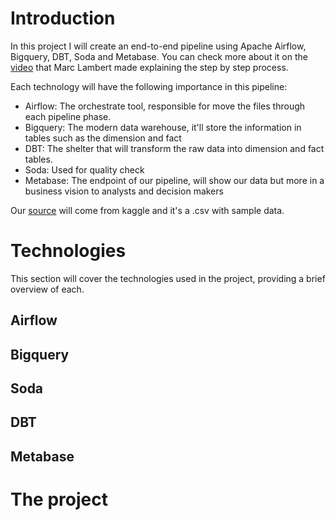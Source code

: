 # Introduction

In this project I will create an end-to-end pipeline using Apache Airflow, Bigquery, DBT, Soda and Metabase. You can check more about it on the [video](https://www.youtube.com/watch?v=DzxtCxi4YaA) that Marc Lambert made explaining the step by step process.

Each technology will have the following importance in this pipeline:

* Airflow: The orchestrate tool, responsible for move the files through each pipeline phase.
* Bigquery: The modern data warehouse, it'll store the information in tables such as the dimension and fact
* DBT: The shelter that will transform the raw data into dimension and fact tables.
* Soda: Used for quality check
* Metabase: The endpoint of our pipeline, will show our data but more in a business vision to analysts and decision makers

Our [source](https://www.kaggle.com/datasets/tunguz/online-retail) will come from kaggle and it's a .csv with sample data.
# Technologies

This section will cover the technologies used in the project, providing a brief overview of each.

## Airflow

## Bigquery

## Soda

## DBT

## Metabase

# The project
